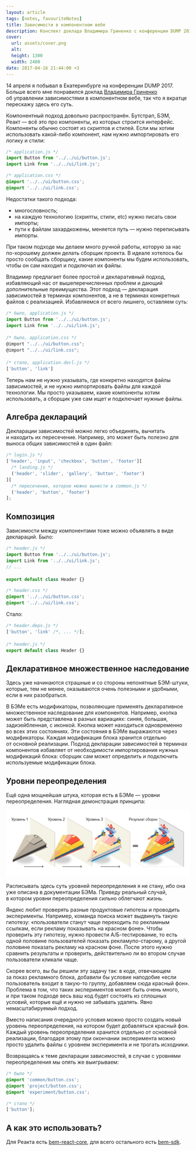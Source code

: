 ```yaml
---
layout: article
tags: [notes, favouriteNotes]
title: Зависимости в компонентном вебе
description: Конспект доклада Владимира Гриненко с конференции DUMP 2017.
cover:
  url: assets/cover.png
  alt:
  height: 1300
  width: 2400
date: 2017-04-16 21:44:00 +3
---
```

14 апреля я побывал в Екатеринбурге на конференции DUMP 2017. Больше всего мне понравился доклад [Владимира Гриненко](https://twitter.com/tadatuta) об управлении зависимостями в компонентном вебе, так что я вкратце перескажу здесь его суть.

Компонентный подход довольно распространён. Бутстрап, БЭМ, Реакт — всё это про компоненты, из которых строится интерфейс. Компоненты обычно состоят из скриптов и стилей. Если мы хотим использовать какой-либо компонент, нам нужно импортировать его логику и стили:

```javascript
/* application.js */
import Button from '../../ui/button.js';
import Link from '../../ui/link.js';
```

```css
/* application.css */
@import '../../ui/button.css';
@import '../../ui/link.css';
```

Недостатки такого подхода:

- многословность;
- на каждую технологию (скрипты, стили, etc) нужно писать свои импорты;
- пути к файлам захардкожены, меняется путь — нужно переписывать импорты.

При таком подходе мы делаем много ручной работы, которую за нас <span class="nobr">по-хорошему</span> должен делать сборщик проекта. В идеале хотелось бы просто сообщать сборщику, какие компоненты мы будем использовать, чтобы он сам находил и подключал их файлы.

Владимир предлагает более простой и декларативный подход, избавляющий нас от вышеперечисленных проблем и дающий дополнительные преимущества. Этот подход — декларация зависимостей в терминах компонентов, а не в терминах конкретных файлов с реализацией. Избавляемся от всего лишнего, оставляем суть:

```javascript
/* было, application.js */
import Button from '../../ui/button.js';
import Link from '../../ui/link.js';

/* было, application.css */
@import "../../ui/button.css";
@import "../../ui/link.css";

/* стало, application.decl.js */
['button', 'link']
```

Теперь нам не нужно указывать, где конкретно находятся файлы зависимостей, и не нужно импортировать файлы для каждой технологии. Мы просто указываем, какие компоненты хотим использовать, а сборщик уже сам ищет и подключает нужные файлы.

## Алгебра деклараций

Декларации зависимостей можно легко объединять, вычитать и находить их пересечение. Например, это может быть полезно для выноса общих зависимостей в один файл:

```javascript
/* login.js */
['header', 'input', 'checkbox', 'button', 'footer'][
  /* landing.js */
  ('header', 'slider', 'gallery', 'button', 'footer')
][
  /* пересечение, которое можно вынести в common.js */
  ('header', 'button', 'footer')
];
```

## Композиция

Зависимости между компонентами тоже можно объявлять в виде деклараций. Было:

```javascript
/* header.js */
import Button from '../../ui/button.js';
import Link from '../../ui/link.js';
// ...

export default class Header {}
```

```css
/* header.css */
@import '../../ui/button.css';
@import '../../ui/link.css';
```

Стало:

```javascript
/* header.deps.js */
['button', 'link' /*, ... */];

/* header.js */
export default class Header {}
```

## Декларативное множественное наследование

Здесь уже начинаются страшные и со стороны непонятные БЭМ-штуки, которые, тем не менее, оказываются очень полезными и удобными, если в них разобраться.

В БЭМе есть модификаторы, позволяющие применять декларативное множественное наследование для компонентов. Например, кнопка может быть представлена в разных вариациях: синяя, большая, задизейбленная, с иконкой. Кнопка может находиться одновременно во всех этих состояниях. Эти состояния в БЭМе выражаются через модификаторы. Каждая модификация блока хранится отдельно от основной реализации. Подход декларации зависимостей в терминах компонентов избавляет от необходимости импортирования нужных модификаций блока: сборщик сам может определить и подключить используемые модификации блока.

## Уровни переопределения

Ещё одна мощнейшая штука, которая есть в БЭМе — уровни переопределения. Наглядная демонстрация принципа:

![Пример уровней переопределения](assets/redefinition-levels.png)

Расписывать здесь суть уровней переопределения я не стану, ибо она уже описана в документации БЭМа. Приведу реальный случай, в котором уровни переопределения сильно облегчают жизнь.

Яндекс любит проверять разные продуктовые гипотезы и проводить эксперименты. Например, команда поиска может выдвинуть такую гипотезу: «пользователи станут чаще переходить по рекламным ссылкам, если рекламу показывать на красном фоне». Чтобы проверить эту гипотезу, нужно провести А/Б-тестирование, то есть одной половине пользователей показать рекламупо-старому, а другой половине показать рекламу на красном фоне. После этого нужно сравнить результаты и проверить, действительно ли во втором случае пользователи кликали чаще.

Скорее всего, вы бы решили эту задачу так: в коде, отвечающем за показ рекламного блока, добавили бы условие наподобие «если пользователь входит в такую-то группу, добавляем сюда красный фон». Проблема в том, что таких экспериментов может быть очень много, и при таком подходе весь ваш код будет состоять из сплошных условий, которые ещё и нужно не забывать удалять. Явно немасштабируемый подход.

Вместо написания очередного условия можно просто создать новый уровень переопределения, на котором будет добавляться красный фон. Каждый уровень переопределения хранится отдельно от основной реализации, благодаря этому при окончании эксперимента можно просто удалить файлы с уровнем эксперимента и не трогать исходники.

Возвращаясь к теме декларации зависимостей, в случае с уровнями переопределения мы опять же выигрываем:

```css
/* было */
@import 'common/button.css';
@import 'project/button.css';
@import 'experiment/button.css';
```

```javascript
/* стало */
['button'];
```

## А как это использовать?

Для Реакта есть [bem-react-core](https://github.com/bem/bem-react-core), для всего остального есть [bem-sdk](https://github.com/bem-sdk).
